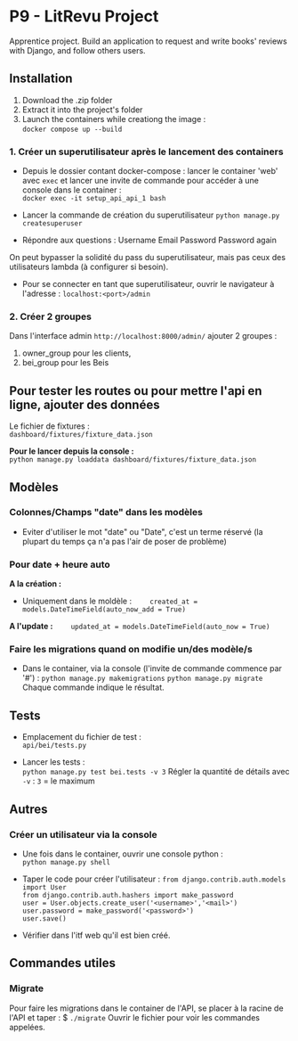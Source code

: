 
# P9 - LitRevu Project 

Apprentice project. 
Build an application to request and write books' reviews with Django, and follow others users. 


## Installation 

1. Download the .zip folder 
2. Extract it into the project's folder 
3. Launch the containers while creationg the image :    
`docker compose up --build` 


### 1. Créer un superutilisateur après le lancement des containers

*  Depuis le dossier contant docker-compose : lancer le container 'web' avec `exec` et lancer une invite de commande pour accéder à une console dans le container :     
`docker exec -it setup_api_api_1 bash` 

*  Lancer la commande de création du superutilisateur
`python manage.py createsuperuser`

*  Répondre aux questions : 
Username
Email
Password
Password again

On peut bypasser la solidité du pass du superutilisateur, mais pas ceux des utilisateurs lambda (à configurer si besoin).

*  Pour se connecter en tant que superutilisateur, ouvrir le navigateur à l'adresse : 
`localhost:<port>/admin`    


### 2. Créer 2 groupes 

Dans l'interface admin `http://localhost:8000/admin/` ajouter 2 groupes : 
1. owner_group pour les clients, 
2. bei_group pour les Beis 


## Pour tester les routes ou pour mettre l'api en ligne, ajouter des données  

Le fichier de fixtures :     
`dashboard/fixtures/fixture_data.json`    

**Pour le lancer depuis la console :**     
`python manage.py loaddata dashboard/fixtures/fixture_data.json` 


## Modèles 

### Colonnes/Champs "date" dans les modèles 

*  Eviter d'utiliser le mot "date" ou "Date", c'est un terme réservé (la plupart du temps ça n'a pas l'air de poser de problème) 


### Pour date + heure auto 

**A la création :** 
*  Uniquement dans le moldèle : 
`    created_at = models.DateTimeField(auto_now_add = True)`

**A l'update :**
`    updated_at = models.DateTimeField(auto_now = True)`


### Faire les migrations quand on modifie un/des modèle/s

*  Dans le container, via la console (l'invite de commande commence par '#') : 
`python manage.py makemigrations`
`python manage.py migrate`
Chaque commande indique le résultat. 


## Tests 

*  Emplacement du fichier de test :    
`api/bei/tests.py`    

*  Lancer les tests :     
`python manage.py test bei.tests -v 3` 
Régler la quantité de détails avec `-v` : `3` = le maximum    


## Autres 

### Créer un utilisateur via la console 

*  Une fois dans le container, ouvrir une console python :    
`python manage.py shell`    

*  Taper le code pour créer l'utilisateur : 
`from django.contrib.auth.models import User`    
`from django.contrib.auth.hashers import make_password`    
`user = User.objects.create_user('<username>','<mail>')`    
`user.password = make_password('<password>')`    
`user.save()`    

*  Vérifier dans l'itf web qu'il est bien créé.    




## Commandes utiles 

### Migrate 

Pour faire les migrations dans le container de l'API, se placer à la racine de l'API et taper : 
    $ `./migrate` 
Ouvrir le fichier pour voir les commandes appelées. 

